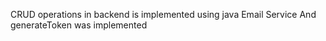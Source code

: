 CRUD operations in backend is implemented using java 
Email Service 
And generateToken was implemented
